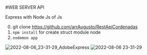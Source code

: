 #WEB SERVER API

Express with Node Js of Js

0. git clone https://github.com/arrAugusto/RestApiCordenadas
1. `npm install` for create struct module node
2. `nodemon app`


![2022-08-06_23-31-29_AdobeExpress](https://user-images.githubusercontent.com/45155349/183276991-3fcc3ad0-b376-4dd9-94f4-f78fcf0af0dd.gif)
![2022-08-06 23-31-29](https://user-images.githubusercontent.com/45155349/183277019-dd331208-8e0c-45e7-ad54-85035ade2197.gif)
